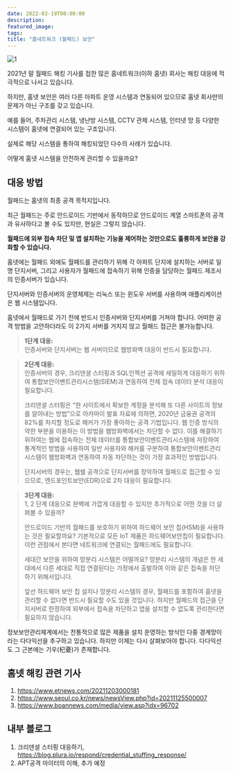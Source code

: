 ```yaml
---
date: 2022-03-19T00:00:00
description: 
featured_image: 
tags: 
title: "홈네트워크 (월패드) 보안"
---
```


![1](https://github.com/user-attachments/assets/7289ad9c-7ba0-475a-8ab4-3ce585bf618d)

2021년 말 월패드 해킹 기사를 접한 많은 홈네트워크(이하 홈넷) 회사는 해킹 대응에 적극적으로 나서고 있습니다.

하지만, 홈넷 보안은 여러 다른 아파트 운영 시스템과 연동되어 있으므로 홈넷 회사만의 문제가 아닌 구조를 갖고 있습니다.

예를 들어, 주차관리 시스템, 냉난방 시스템, CCTV 관제 시스템, 인터넷 망 등 다양한 시스템이 홈넷에 연결되어 있는 구조입니다.

실제로 해당 시스템을 통하여 해킹되었던 다수의 사례가 있습니다.

어떻게 홈넷 시스템을 안전하게 관리할 수 있을까요?

## 대응 방법

월패드는 홈넷의 최종 공격 목적지입니다.

최근 월패드는 주로 안드로이드 기반에서 동작하므로 안드로이드 계열 스마트폰의 공격과 유사하다고 볼 수도 있지만, 현실은 그렇지 않습니다.

**월패드에 외부 접속 차단 및 앱 설치하는 기능을 제어하는 것만으로도 훌륭하게 보안을 강화할 수 있습니다.**

홈넷에는 월패드 외에도 월패드를 관리하기 위해 각 아파트 단지에 설치하는 서버로 일명 단지서버, 그리고 사용자가 월패드에 접속하기 위해 인증을 담당하는 월패드 제조사의 인증서버가 있습니다.

단지서버와 인증서버의 운영체제는 리눅스 또는 윈도우 서버를 사용하며 애플리케이션은 웹 시스템입니다.

홈넷에서 월패드로 가기 전에 반드시 인증서버와 단지서버를 거쳐야 합니다. 어떠한 공격 방법을 고안하더라도 이 2가지 서버를 거치지 않고 월패드 접근은 불가능합니다.

> **1단계 대응:** <br>
> 인증서버와 단지서버는 웹 서버이므로 웹방화벽 대응이 반드시 필요합니다.

> **2단계 대응:** <br>
> 인증서버의 경우, 크리덴셜 스터핑과 SQL인젝션 공격에 세밀하게 대응하기 위하여 통합보안이벤트관리시스템(SIEM)과 연동하여 전체 접속 데이터 분석 대응이 필요합니다.
>
> 크리덴셜 스터핑은 “한 사이트에서 확보한 계정을 분석해 또 다른 사이트의 정보를 알아내는 방법”으로 아카마이 발표 자료에 의하면, 2020년 금융권 공격의 82%를 차지할 정도로 해커가 가장 좋아하는 공격 기법입니다. 웹 인증 방식의 약한 부분을 이용하는 이 방법을 웹방화벽에서는 차단할 수 없다. 이를 해결하기 위하여는 웹에 접속하는 전체 데이터를 통합보안이벤트관리시스템에 저장하여 통계적인 방법을 사용하여 일반 사용자와 해커를 구분하여 통합보안이벤트관리시스템이 웹방화벽과 연동하여 자동 차단하는 것이 가장 효과적인 방법입니다.
>
> 단지서버의 경우는, 웹쉘 공격으로 단지서버를 장악하여 월패드로 접근할 수 있으므로, 엔드포인트보안(EDR)으로 2차 대응이 필요합니다.

> **3단계 대응:** <br>
> 1, 2 단계 대응으로 완벽에 가깝게 대응할 수 있지만 추가적으로 어떤 것을 더 살펴볼 수 있을까?
>
> 안드로이드 기반의 월패드를 보호하기 위하여 하드웨어 보안 칩(HSM)을 사용하는 것은 필요할까요? 기본적으로 모든 IoT 제품은 하드웨어보안칩이 필요합니다. 이런 관점에서 본다면 네트워크에 연결되는 월패드에도 필요합니다.
>
> 세대간 보안을 위하여 망분리 시스템은 어떨까요? 망분리 시스템의 개념은 한 세대에서 다른 세대로 직접 연결된다는 가정에서 출발하여 이와 같은 접속을 차단하기 위해서입니다.
>
> 앞선 하드웨어 보안 칩 설치나 망분리 시스템의 경우, 월패드를 포함하여 홈넷을 관리할 수 없다면 반드시 필요할 수도 있을 것입니다. 하지만 월패드의 접근을 단지서버로 한정하여 외부에서 접속을 차단하고 앱을 설치할 수 없도록 관리한다면 필요하지 않습니다.

정보보안관리체계에서는 전통적으로 많은 제품을 설치 운영하는 방식인 다중 경계망이라는 다다익선을 추구하고 있습니다. 하지만 이제는 다시 살펴보아야 합니다. 다다익선도 그 근본에는 기우(杞憂)가 존재합니다.

## 홈넷 해킹 관련 기사
1) https://www.etnews.com/20211203000181
2) https://www.seoul.co.kr/news/newsView.php?id=20211125500007
3) https://www.boannews.com/media/view.asp?idx=96702

## 내부 블로그
1) 크리덴셜 스터핑 대응하기, https://blog.plura.io/respond/credential_stuffing_response/
2) APT공격 마이터의 이해, 추가 예정


